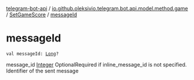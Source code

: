 [telegram-bot-api](../../index.md) / [io.github.oleksivio.telegram.bot.api.model.method.game](../index.md) / [SetGameScore](index.md) / [messageId](./message-id.md)

# messageId

`val messageId: `[`Long`](https://kotlinlang.org/api/latest/jvm/stdlib/kotlin/-long/index.html)`?`

message_id [Integer](https://docs.oracle.com/javase/6/docs/api/java/lang/Integer.html) OptionalRequired if inline_message_id is not specified. Identifier of the sent message

